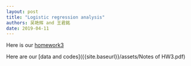 ```yaml
---
layout: post
title: "Logistic regression analysis"
authors: 吴艳辉 and 王君銘
date: 2019-04-11
---
```

Here is our  [homework3]({{site.baseurl}}/assets/HW3.pdf)

Here are our [data and codes]({{site.baseurl}}/assets/Notes of HW3.pdf)
